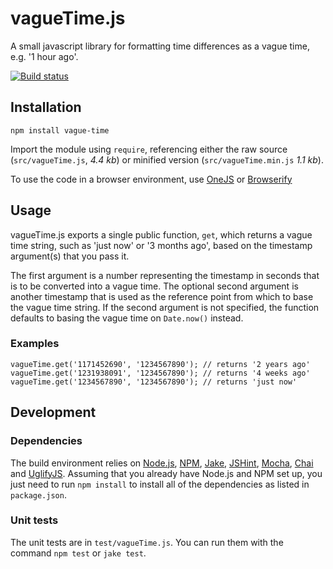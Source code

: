 # vagueTime.js

A small javascript library for formatting time differences as
a vague time, e.g. '1 hour ago'.

[![Build status][ci-image]][ci-status]

## Installation

`npm install vague-time`

Import the module using `require`, referencing either
the raw source (`src/vagueTime.js`, *4.4 kb*) or
minified version (`src/vagueTime.min.js` *1.1 kb*).

To use the code in a browser environment, use [OneJS]
or [Browserify]

## Usage

vagueTime.js exports a single public function, `get`,
which returns a vague time string, such as 'just now'
or '3 months ago', based on the timestamp argument(s)
that you pass it.

The first argument is a number representing the timestamp
in seconds that is to be converted into a vague time. The
optional second argument is another timestamp that is
used as the reference point from which to base the vague
time string. If the second argument is not specified, the
function defaults to basing the vague time on `Date.now()`
instead.

### Examples

```
vagueTime.get('1171452690', '1234567890'); // returns '2 years ago'
vagueTime.get('1231938091', '1234567890'); // returns '4 weeks ago'
vagueTime.get('1234567890', '1234567890'); // returns 'just now'
```

## Development

### Dependencies

The build environment relies on [Node.js][node], [NPM], [Jake],
[JSHint], [Mocha], [Chai] and [UglifyJS]. Assuming
that you already have Node.js and NPM set up, you just need to
run `npm install` to install all of the dependencies as listed
in `package.json`.

### Unit tests

The unit tests are in `test/vagueTime.js`. You can run them
with the command `npm test` or `jake test`.

[ci-image]: https://secure.travis-ci.org/philbooth/vagueTime.js.png?branch=master
[ci-status]: http://travis-ci.org/#!/philbooth/vagueTime.js
[onejs]: https://github.com/azer/onejs
[browserify]: https://github.com/substack/node-browserify
[node]: http://nodejs.org/
[npm]: https://npmjs.org/
[jake]: https://github.com/mde/jake
[mocha]: http://visionmedia.github.com/mocha
[chai]: http://chaijs.com/
[jshint]: https://github.com/jshint/node-jshint
[uglifyjs]: https://github.com/mishoo/UglifyJS

